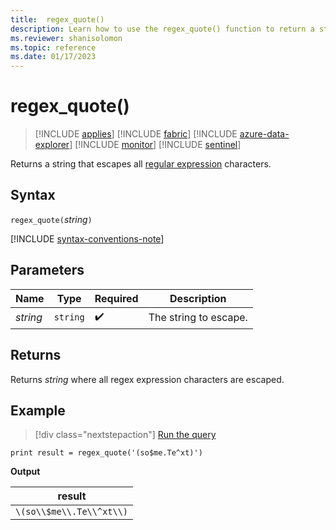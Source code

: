 ```yaml
---
title:  regex_quote()
description: Learn how to use the regex_quote() function to return a string that escapes all regular expression characters.
ms.reviewer: shanisolomon
ms.topic: reference
ms.date: 01/17/2023
---
```

# regex_quote()

> [!INCLUDE [applies](../includes/applies-to-version/applies.md)] [!INCLUDE [fabric](../includes/applies-to-version/fabric.md)] [!INCLUDE [azure-data-explorer](../includes/applies-to-version/azure-data-explorer.md)] [!INCLUDE [monitor](../includes/applies-to-version/monitor.md)] [!INCLUDE [sentinel](../includes/applies-to-version/sentinel.md)]

Returns a string that escapes all [regular expression](re2.md) characters.

## Syntax

`regex_quote(`*string*`)`

[!INCLUDE [syntax-conventions-note](../includes/syntax-conventions-note.md)]

## Parameters

| Name | Type | Required | Description |
|--|--|--|--|
| *string* | `string` |  :heavy_check_mark: | The string to escape.|

## Returns

Returns *string* where all regex expression characters are escaped.

## Example

> [!div class="nextstepaction"]
> <a href="https://dataexplorer.azure.com/clusters/help/databases/Samples?query=H4sIAAAAAAAAAysoyswrUShKLS7NKVGwBTLSUyviC0vzS1I11DWK81VyU/VCUuMqSjTVNQH+BIvaKwAAAA==" target="_blank">Run the query</a>

```kusto
print result = regex_quote('(so$me.Te^xt)')
```

**Output**

| result |
|---|
| `\(so\\$me\\.Te\\^xt\\)` |
